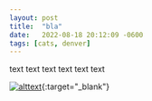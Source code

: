 ```yaml
---
layout: post
title:  "bla"
date:   2022-08-18 20:12:09 -0600
tags: [cats, denver]
---
```


text text text
text
text text


[![alttext](linktoresizedimage)](linktofullsizeimage){:target="_blank"}

